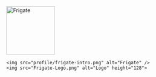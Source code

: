 <img src="https://github.com/frigate-apps/Frigate/raw/main/Frigate-Logo.svg" alt="Frigate" height="128" />


```
<img src="profile/frigate-intro.png" alt="Frigate" />
<img src="Frigate-Logo.png" alt="Logo" height="128">
```
